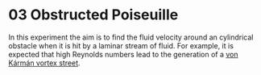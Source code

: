 # 03 Obstructed Poiseuille

In this experiment the aim is to find the fluid velocity around an cylindrical obstacle when it is hit by a laminar stream of fluid. For example, it is expected that high Reynolds numbers lead to the generation of a [von Kármán vortex street](https://en.wikipedia.org/wiki/K%C3%A1rm%C3%A1n_vortex_street).
